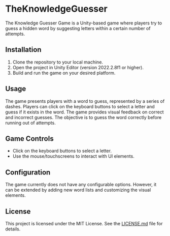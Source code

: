 # TheKnowledgeGuesser

The Knowledge Guesser Game is a Unity-based game where players try to guess a hidden word by suggesting letters within a certain number of attempts.

## Installation

1. Clone the repository to your local machine.
2. Open the project in Unity Editor (version 2022.2.8f1 or higher).
3. Build and run the game on your desired platform.

## Usage

The game presents players with a word to guess, represented by a series of dashes. Players can click on the keyboard buttons to select a letter and guess if it exists in the word. The game provides visual feedback on correct and incorrect guesses. The objective is to guess the word correctly before running out of attempts.

## Game Controls

- Click on the keyboard buttons to select a letter.
- Use the mouse/touchscreens to interact with UI elements.

## Configuration

The game currently does not have any configurable options. However, it can be extended by adding new word lists and customizing the visual elements.

## License

This project is licensed under the MIT License. See the [LICENSE.md](LICENSE.md) file for details.
